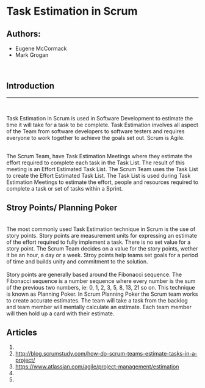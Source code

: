 # Task Estimation in Scrum

## **Authors:**
* Eugene McCormack
* Mark Grogan

<br>

## Introduction
---

<br>

Task Estimation in Scrum is used in Software Development to estimate the time it will take for a task to be complete. Task Estimation involves all aspect of the Team from software developers to software testers and requires everyone to work together to achieve the goals set out. Scrum is Agile.
<br>

<br>
The Scrum Team, have Task Estimation Meetings where they estimate the effort required to complete each task in the Task List. The result of this meeting is an Effort Estimated Task List. The Scrum Team uses the Task List to create the Effort Estimated Task List. The Task List is used during Task Estimation Meetings to estimate the effort, people and resources required to complete a task or set of tasks within a Sprint.
<br>


## Stroy Points/ Planning Poker

<br>
The most commonly used Task Estimation technique in Scrum is the use of story points. Story points are measurement units for expressing an estimate of the effort required to fully implement a task. There is no set value for a story point. The Scrum Team decides on a value for the story points, wether it be an hour, a day or a week. Stroy points help teams set goals for a period of time and builds unity and commitment to the solution.
<br>

<br>
Story points are generally based around the Fibonacci sequence.  The Fibonacci sequence is a number sequence where every number is the sum of the previous two numbers, ie: 0, 1, 2, 3, 5, 8, 13, 21 so on. This technique is known as Planning Poker. In Scrum Planning Poker the Scrum team works to create accurate estimates. The team will take a task from the backlog and team member will mentally calculate an estimate. Each team member will then hold up a card with their estimate.
<br>

## **Articles**
1. 
2. http://blog.scrumstudy.com/how-do-scrum-teams-estimate-tasks-in-a-project/
3. https://www.atlassian.com/agile/project-management/estimation
4.  
5.  